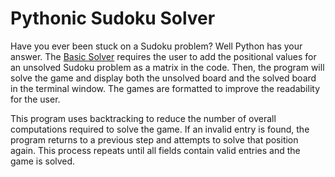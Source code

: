 # Pythonic Sudoku Solver
Have you ever been stuck on a Sudoku problem? Well Python has your answer. The [Basic Solver](./sudokuSolverBasic.py) requires the user to add the positional values for an unsolved Sudoku problem as a matrix in the code. Then, the program will solve the game and display both the unsolved board and the solved board in the terminal window. The games are formatted to improve the readability for the user.

This program uses backtracking to reduce the number of overall computations required to solve the game. If an invalid entry is found, the program returns to a previous step and attempts to solve that position again. This process repeats until all fields contain valid entries and the game is solved. 